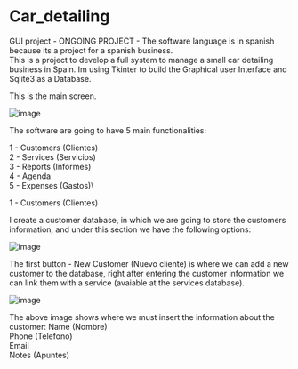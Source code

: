 # Car_detailing
GUI project - ONGOING PROJECT - The software language is in spanish because its a project for a spanish business.\
This is a project to develop a full system to manage a small car detailing business in Spain. Im using Tkinter to build the Graphical user Interface and Sqlite3 as a Database.

This is the main screen.


![image](https://user-images.githubusercontent.com/69828127/163699219-69dafce2-cbef-4de9-bd61-85cba8198f37.png)


The software are going to have 5 main functionalities:

1 - Customers (Clientes)\
2 - Services (Servicios)\
3 - Reports (Informes)\
4 - Agenda\
5 - Expenses (Gastos)\

1 - Customers (Clientes)

I create a customer database, in which we are going to store the customers information, and under this section we have the following options:

![image](https://user-images.githubusercontent.com/69828127/163699602-87fb5fd6-029f-4f1d-a638-f540974cc316.png)

The first button - New Customer (Nuevo cliente) is where we can add a new customer to the database, right after entering the customer information we can link them
with a service (avaiable at the services database).

![image](https://user-images.githubusercontent.com/69828127/163699714-758a3019-341a-47f7-b488-86727c0167c1.png)

The above image shows where we must insert the information about the customer:
Name (Nombre)\
Phone (Telefono)\
Email\
Notes (Apuntes)

